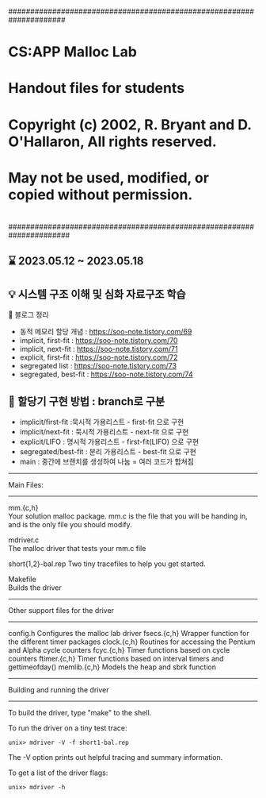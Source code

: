 #####################################################################
# CS:APP Malloc Lab
# Handout files for students
#
# Copyright (c) 2002, R. Bryant and D. O'Hallaron, All rights reserved.
# May not be used, modified, or copied without permission.
#
######################################################################

## :hourglass: 2023.05.12 ~ 2023.05.18
## :bulb: 시스템 구조 이해 및 심화 자료구조 학습

:bookmark: 블로그 정리
- 동적 메모리 할당 개념 : https://soo-note.tistory.com/69
- implicit, first-fit : https://soo-note.tistory.com/70
- implicit, next-fit : https://soo-note.tistory.com/71
- explicit, first-fit : https://soo-note.tistory.com/72
- segregated list : https://soo-note.tistory.com/73
- segregated, best-fit : https://soo-note.tistory.com/74

## :pushpin: 할당기 구현 방법 : branch로 구분
+ implicit/first-fit :묵시적 가용리스트 - first-fit 으로 구현
+ implicit/next-fit : 묵시적 가용리스트 - next-fit 으로 구현
+ explicit/LIFO : 명시적 가용리스트 - first-fit(LIFO) 으로 구현
+ segregated/best-fit : 분리 가용리스트 - best-fit 으로 구현
+ main : 중간에 브랜치를 생성하여 나눔 = 여러 코드가 합쳐짐

***********
Main Files:
***********

mm.{c,h}	
	Your solution malloc package. mm.c is the file that you
	will be handing in, and is the only file you should modify.

mdriver.c	
	The malloc driver that tests your mm.c file

short{1,2}-bal.rep
	Two tiny tracefiles to help you get started. 

Makefile	
	Builds the driver

**********************************
Other support files for the driver
**********************************

config.h	Configures the malloc lab driver
fsecs.{c,h}	Wrapper function for the different timer packages
clock.{c,h}	Routines for accessing the Pentium and Alpha cycle counters
fcyc.{c,h}	Timer functions based on cycle counters
ftimer.{c,h}	Timer functions based on interval timers and gettimeofday()
memlib.{c,h}	Models the heap and sbrk function

*******************************
Building and running the driver
*******************************
To build the driver, type "make" to the shell.

To run the driver on a tiny test trace:

	unix> mdriver -V -f short1-bal.rep

The -V option prints out helpful tracing and summary information.

To get a list of the driver flags:

	unix> mdriver -h

